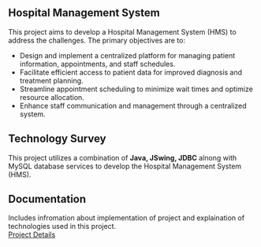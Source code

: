 
## Hospital Management System
This project aims to develop a Hospital Management System (HMS) to address the challenges. The primary objectives are to:
* Design and implement a centralized platform for managing patient information, appointments, and staff schedules.
* Facilitate efficient access to patient data for improved diagnosis and treatment planning.
* Streamline appointment scheduling to minimize wait times and optimize resource allocation.
* Enhance staff communication and management through a centralized system.

## Technology Survey
This project utilizes a combination of **Java, JSwing, JDBC** alnong with MySQL database services to develop the Hospital Management System (HMS).

## Documentation
Includes infromation about implementation of project and explaination of technologies used in this project.\
[Project Details](https://github.com/user-attachments/files/15515511/Final.Report.pdf)
